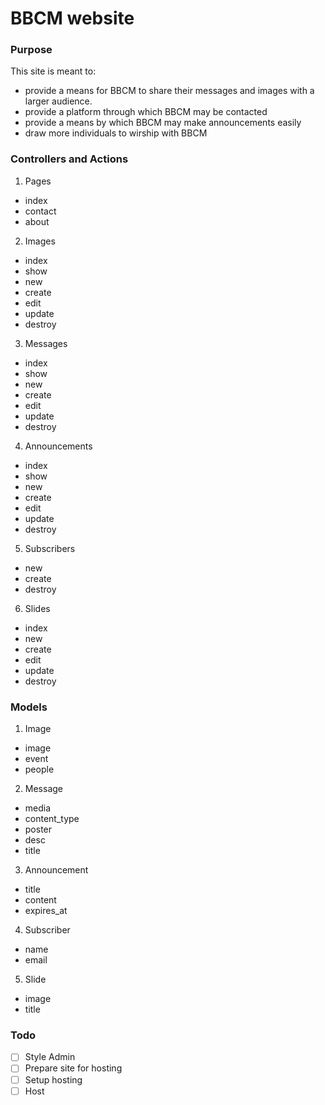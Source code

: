 # BBCM website

### Purpose
This site is meant to:
* provide a means for BBCM to share their messages and images with a larger audience.
* provide a platform through which BBCM may be contacted
* provide a means by which BBCM may make announcements easily
* draw more individuals to wirship with BBCM

### Controllers and Actions
1. Pages
* index
* contact
* about

2. Images
* index
* show
* new
* create
* edit
* update
* destroy

3. Messages
* index
* show
* new
* create
* edit
* update
* destroy

4. Announcements
* index
* show
* new
* create
* edit
* update
* destroy

5. Subscribers
* new
* create
* destroy

6. Slides
* index
* new
* create
* edit
* update
* destroy

### Models
1. Image
* image
* event
* people

2. Message
* media
* content_type
* poster
* desc
* title

3. Announcement
* title
* content
* expires_at

4. Subscriber
* name
* email

5. Slide
* image
* title

### Todo
  - [ ] Style Admin
  - [ ] Prepare site for hosting
  - [ ] Setup hosting
  - [ ] Host
